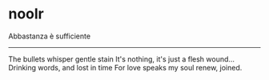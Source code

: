 # noolr

Abbastanza è sufficiente

----------

The bullets whisper gentle stain
It's nothing, it's just a flesh wound...
Drinking words, and lost in time
For love speaks my soul renew, joined.
